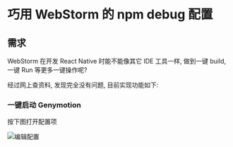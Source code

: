 # 巧用 WebStorm 的 npm debug 配置
## 需求
WebStorm 在开发 React Native 时能不能像其它 IDE 工具一样, 做到一键 build, 一键 Run 等更多一键操作呢?

经过网上查资料, 发现完全没有问题, 目前实现功能如下:

### 一键启动 Genymotion

按下图打开配置项

![编辑配置](https://raw.githubusercontent.com/Kennytian/embedded/master/images/edit_config_menu.png)



